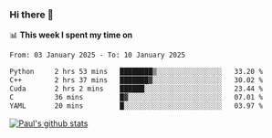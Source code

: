 ### Hi there 👋

📊 **This week I spent my time on**
<!--START_SECTION:waka-->

```txt
From: 03 January 2025 - To: 10 January 2025

Python     2 hrs 53 mins   ████████▒░░░░░░░░░░░░░░░░   33.20 %
C++        2 hrs 37 mins   ███████▓░░░░░░░░░░░░░░░░░   30.02 %
Cuda       2 hrs 2 mins    ██████░░░░░░░░░░░░░░░░░░░   23.44 %
C          36 mins         █▓░░░░░░░░░░░░░░░░░░░░░░░   07.01 %
YAML       20 mins         █░░░░░░░░░░░░░░░░░░░░░░░░   03.97 %
```

<!--END_SECTION:waka-->


[![Paul's github stats](https://github-readme-stats.vercel.app/api?username=mickeyouyou&theme=dracula&show_icons=true)](https://github.com/anuraghazra/github-readme-stats)
